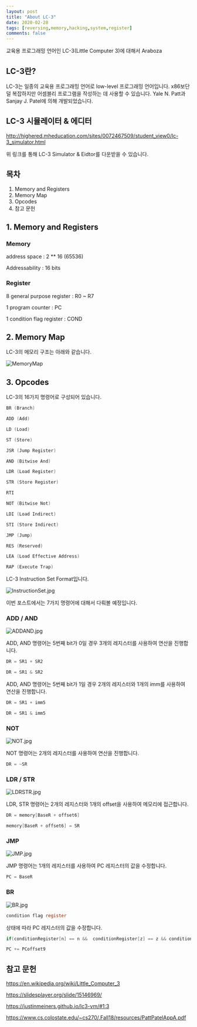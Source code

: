 ```yaml
---
layout: post
title: "About LC-3"
date: 2020-02-28   
tags: [reversing,memory,hacking,system,register]
comments: false
---
```





교육용 프로그래밍 언어인 
LC-3(Little Computer 3)에 대해서 Araboza



## LC-3란?
LC-3는 일종의 교육용 프로그래밍 언어로 low-level 프로그래밍 언어입니다.
x86보단 덜 복잡하지만 어셈블리 프로그램을 작성하는 데 사용할 수 있습니다.
Yale N. Patt과 Sanjay J. Patel에 의해 개발되었습니다.


## LC-3 시뮬레이터 & 에디터
http://highered.mheducation.com/sites/0072467509/student_view0/lc-3_simulator.html


위 링크를 통해 LC-3 Simulator & Eidtor를 다운받을 수 있습니다.


## 목차
1. Memory and Registers
2. Memory Map
3. Opcodes
4. 참고 문헌


## 1. Memory and Registers



### Memory
address space : 2 ** 16 (65536)

Addressability : 16 bits



### Register
8 general purpose register : R0 ~ R7

1 program counter : PC

1 condition flag register : COND




## 2. Memory Map
LC-3의 메모리 구조는 아래와 같습니다.

![MemoryMap](/_posts/img/MemoryMap.jpg)


## 3. Opcodes
LC-3의 16가지 명령어로 구성되어 있습니다.
```c
BR (Branch)

ADD (Add)

LD (Load)

ST (Store)

JSR (Jump Register)

AND (Bitwise And)

LDR (Load Register)

STR (Store Register)

RTI 

NOT (Bitwise Not)

LDI (Load Indirect)

STI (Store Indirect)

JMP (Jump)

RES (Reserved)

LEA (Load Effective Address)

RAP (Execute Trap)
```

LC-3 Instruction Set Format입니다.


![InstructionSet.jpg](/_posts/img/InstructionSet.jpg)


이번 포스트에서는 7가지 명령어에 대해서  다뤄볼 예정입니다.


### ADD / AND 
![ADDAND.jpg](/_posts/img/ADDAND.jpg)


ADD, AND 명령어는 5번째 bit가 0일 경우 3개의 레지스터를 사용하여 연산을 진행합니다.

```c
DR = SR1 + SR2

DR = SR1 & SR2
```

ADD, AND 명령어는 5번째 bit가 1일 경우 2개의 레지스터와 1개의 imm를 사용하여 연산을 진행합니다.
```c
DR = SR1 + imm5

DR = SR1 & imm5
```


### NOT
![NOT.jpg](/_posts/img/NOT.jpg)


NOT 명령어는 2개의 레지스터를 사용하여 연산을 진행합니다.

```c
DR = ~SR
```

### LDR / STR
![LDRSTR.jpg](/_posts/img/LDRSTR.jpg)


LDR, STR 명령어는 2개의 레지스터와 1개의 offset을 사용하여 메모리에 접근합니다.

```c
DR = memory[BaseR + offset6]

memory[BaseR + offset6] = SR
```


### JMP
![JMP.jpg](/_posts/img/JMP.jpg)


JMP 명령어는 1개의 레지스터를 사용하여 PC 레지스터의 값을 수정합니다.

```c
PC = BaseR
```


### BR
![BR.jpg](/_posts/img/BR.jpg)

```c
condition flag register
```
상태에 따라 PC 레지스터의 값을 수정합니다.

```c
if(conditionRegister[n] == n &&  conditionRegister[z] == z && conditionRegister[p] == p)

PC += PCoffset9
```

## 참고 문헌
https://en.wikipedia.org/wiki/Little_Computer_3

https://slidesplayer.org/slide/15146969/

https://justinmeiners.github.io/lc3-vm/#1:3

https://www.cs.colostate.edu/~cs270/.Fall18/resources/PattPatelAppA.pdf
